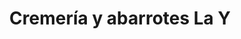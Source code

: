 ---
title: "Cremería y abarrotes La Y"
url: /soledad-etla/cremeria-y-abarrotes-la-y/
shop: Dorfladen
---